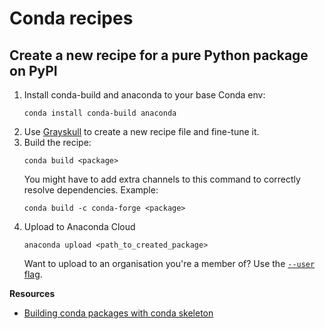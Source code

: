 # Conda recipes

## Create a new recipe for a pure Python package on PyPI

1. Install conda-build and anaconda to your base Conda env:
   ```
   conda install conda-build anaconda 
   ```
2. Use [Grayskull](https://www.marcelotrevisani.com/grayskull) to create a new recipe file and fine-tune it.
3. Build the recipe:
   ```
   conda build <package>
   ```
   You might have to add extra channels to this command to correctly resolve dependencies.
   Example:
   ```
   conda build -c conda-forge <package>
   ```
4. Upload to Anaconda Cloud
   ```
   anaconda upload <path_to_created_package>
   ```
   Want to upload to an organisation you're a member of? Use the 
   [`--user` flag](https://docs.anaconda.com/anacondaorg/user-guide/tasks/work-with-organizations/#uploading-packages-to-an-organization).

**Resources**

- [Building conda packages with conda skeleton](https://conda.io/projects/conda-build/en/latest/user-guide/tutorials/build-pkgs-skeleton.html)
